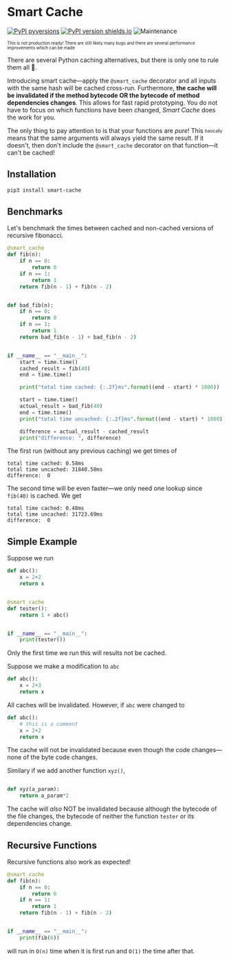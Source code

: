 # Smart Cache

[![PyPI pyversions](https://img.shields.io/pypi/pyversions/smart-cache.svg)](https://pypi.python.org/pypi/smart-cache/)
[![PyPI version shields.io](https://img.shields.io/pypi/v/smart-cache.svg)](https://pypi.python.org/pypi/smart-cache/)
![Maintenance](https://img.shields.io/badge/Maintained%3F-yes-green.svg)

<sub><sup>This is not production ready! There are still likely many bugs and there are several performance improvements which can be made</sup></sub>

There are several Python caching alternatives, but there is only one to rule them all 💍.

Introducing smart cache—apply the `@smart_cache` decorator and all inputs
with the same hash will be cached cross-run. Furthermore,
**the cache will be invalidated if the method bytecode OR the bytecode of method dependencies changes**. This allows for fast rapid prototyping. You do not have to focus on which
functions have been changed, _Smart Cache_ does the work for you.

The only thing to pay attention to is that your functions are *pure*! This <sub><sup>basically</sub></sup> means that the same arguments will always yield the same result.  If it doesn't, then don't include the `@smart_cache` decorator on that function—it can't be cached!

## Installation

```bash
pip3 install smart-cache
```

## Benchmarks
Let's benchmark the times between cached and non-cached versions of recursive fibonacci.
```python
@smart_cache
def fib(n):
    if n == 0:
        return 0
    if n == 1:
        return 1
    return fib(n - 1) + fib(n - 2)


def bad_fib(n):
    if n == 0:
        return 0
    if n == 1:
        return 1
    return bad_fib(n - 1) + bad_fib(n - 2)


if __name__ == "__main__":
    start = time.time()
    cached_result = fib(40)
    end = time.time()

    print("total time cached: {:.2f}ms".format((end - start) * 1000))

    start = time.time()
    actual_result = bad_fib(40)
    end = time.time()
    print("total time uncached: {:.2f}ms".format((end - start) * 1000))

    difference = actual_result - cached_result
    print("difference: ", difference)
```

The first run (without any previous caching) we get times of
```
total time cached: 0.58ms
total time uncached: 31840.58ms
difference:  0
```

The second time will be even faster—we only need one lookup since `fib(40)` is cached. We get
```
total time cached: 0.48ms
total time uncached: 31723.69ms
difference:  0
```

## Simple Example
Suppose we run
```python
def abc():
    x = 2+2
    return x


@smart_cache
def tester():
    return 1 + abc()


if __name__ == "__main__":
    print(tester())
```

Only the first time we run this will
results not be cached.

Suppose we make a modification to `abc`

```python
def abc():
    x = 2+3
    return x
```

All caches will be invalidated. However, if `abc` were
changed to

```python
def abc():
    # this is a comment
    x = 2+2
    return x
```

The cache will not be invalidated because even though the 
code changes—none of the byte code changes.

Similary if we add another function `xyz()`,

```python

def xyz(a_param):
    return a_param*2
```

The cache will _also_ NOT be invalidated because although
the bytecode of the file changes, the bytecode of neither the function `tester`
or its dependencies change.

## Recursive Functions
Recursive functions also work as expected!
```python
@smart_cache
def fib(n):
    if n == 0:
        return 0
    if n == 1:
        return 1
    return fib(n - 1) + fib(n - 2)


if __name__ == "__main__":
    print(fib(6))
```

will run in `O(n)` time when it is first run
and `O(1)` the time after that.

